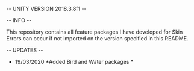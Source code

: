 -- UNITY VERSION 2018.3.8f1 --

-- INFO --

This repository contains all feature packages I have developed for Skin 
Errors can occur if not imported on the version specified in this README. 

-- UPDATES -- 

  * 19/03/2020 *Added Bird and Water packages * 
